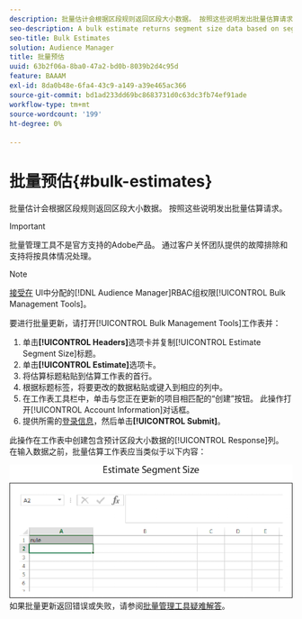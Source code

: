 ```yaml
---
description: 批量估计会根据区段规则返回区段大小数据。 按照这些说明发出批量估算请求。
seo-description: A bulk estimate returns segment size data based on segment rules. Follow these instructions to make a bulk estimate request.
seo-title: Bulk Estimates
solution: Audience Manager
title: 批量预估
uuid: 63b2f06a-8ba0-47a2-bd0b-8039b2d4c95d
feature: BAAAM
exl-id: 8da0b48e-6fa4-43c9-a149-a39e465ac366
source-git-commit: bd1ad233dd69bc8683731d0c63dc3fb74ef91ade
workflow-type: tm+mt
source-wordcount: '199'
ht-degree: 0%

---
```


# 批量预估{#bulk-estimates}

批量估计会根据区段规则返回区段大小数据。 按照这些说明发出批量估算请求。

>[!IMPORTANT]
>
>批量管理工具不是官方支持的Adobe产品。 通过客户关怀团队提供的故障排除和支持将按具体情况处理。

<!-- 

t_bulk_estimates.xml

 -->

>[!NOTE]
>
>[接受在](../../features/administration/administration-overview.md) UI中分配的[!DNL Audience Manager]RBAC组权限[!UICONTROL Bulk Management Tools]。

要进行批量更新，请打开[!UICONTROL Bulk Management Tools]工作表并：

1. 单击&#x200B;**[!UICONTROL Headers]**&#x200B;选项卡并复制[!UICONTROL Estimate Segment Size]标题。
2. 单击&#x200B;**[!UICONTROL Estimate]**&#x200B;选项卡。
3. 将估算标题粘贴到估算工作表的首行。
4. 根据标题标签，将要更改的数据粘贴或键入到相应的列中。
5. 在工作表工具栏中，单击与您正在更新的项目相匹配的“创建”按钮。
此操作打开[!UICONTROL Account Information]对话框。
6. 提供所需的[登录信息](../../reference/bulk-management-tools/bulk-management-intro.md#auth-reqs)，然后单击&#x200B;**[!UICONTROL Submit]**。

此操作在工作表中创建包含预计区段大小数据的[!UICONTROL Response]列。 在输入数据之前，批量估算工作表应当类似于以下内容：

![](assets/estimate.png)
如果批量更新返回错误或失败，请参阅[批量管理工具疑难解答](../../reference/bulk-management-tools/bulk-troubleshooting.md)。
